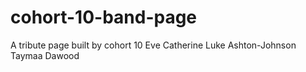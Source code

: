 # cohort-10-band-page

A tribute page built by cohort 10
Eve
Catherine 
Luke Ashton-Johnson
Taymaa Dawood

